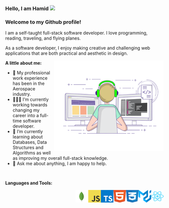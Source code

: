 ### Hello, I am Hamid <img src="https://media.giphy.com/media/hvRJCLFzcasrR4ia7z/giphy.gif" width="25px">

### Welcome to my Github profile!

I am a self-taught full-stack software developer. I love programming, reading, traveling, and flying planes.

As a software developer, I enjoy making creative and challenging web applications that are both practical and aesthetic in design.

<img align="right" alt="GIF" src="Programming.gif" width="350" height="290" />
  

**A little about me:**

- 💼 My professional work experience has been in the Aerospace industry.
- 👨🏻‍💻 I’m currently working towards changing my career into a full-time software developer.
- 🚀 I’m currently learning about Databases, Data Structures and Algorithms as well as improving my overall full-stack knowledge.
- 💬 Ask me about anything, I am happy to help.


</br>

**Languages and Tools:**
</br>

<img align="right" alt="image" src="react-2.svg" width="40" height="40" />
<img align="right" alt="image" src="material-ui-1.svg" width="40" height="40" />
<img align="right" alt="image" src="css-3.svg" width="40" height="40" />
<img align="right" alt="image" src="html-1.svg" width="40" height="40" />
<img align="right" alt="image" src="typescript.svg" width="40" height="40" />
<img align="right" alt="image" src="logo-javascript.svg" width="40" height="40" />
<img align="right" alt="image" src="mongodb-icon-1.svg" width="40" height="40" />

</br>
